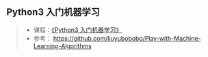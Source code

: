 ## Python3 入门机器学习 

> - 课程：[《Python3 入门机器学习》](https://coding.imooc.com/class/169.html)
> - 参考： <https://github.com/liuyubobobo/Play-with-Machine-Learning-Algorithms>








